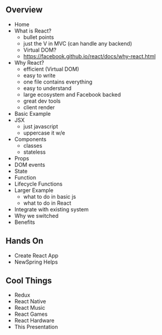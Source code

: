 ## Overview

- Home
- What is React?
  - bullet points
  - just the V in MVC (can handle any backend)
  - Virtual DOM?
  - https://facebook.github.io/react/docs/why-react.html
- Why React?
  - efficient (Virtual DOM)
  - easy to write
  - one file contains everything
  - easy to understand
  - large ecosystem and Facebook backed
  - great dev tools
  - client render
- Basic Example
- JSX
  - just javascript
  - uppercase it w/e
- Components
  - classes
  - stateless
- Props
- DOM events
- State
- Function
- Lifecycle Functions
- Larger Example
  - what to do in basic js
  - what to do in React
- Integrate with existing system
- Why we switched
- Benefits

## Hands On

- Create React App
- NewSpring Helps

## Cool Things

- Redux
- React Native
- React Music
- React Games
- React Hardware
- This Presentation

